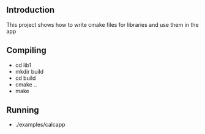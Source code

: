 Introduction
---

This project shows how to write cmake files for libraries and use them in the app

Compiling
---

- cd lib1
- mkdir build
- cd build
- cmake ..
- make

Running
---

- ./examples/calcapp  
